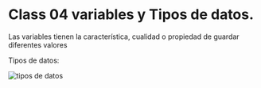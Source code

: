 # Class 04 variables y Tipos de datos.

Las variables tienen la característica, cualidad o propiedad de guardar diferentes valores


Tipos de datos:

<image src="/Imagenes/tiposdedatos.png" alt=" tipos de datos ">

